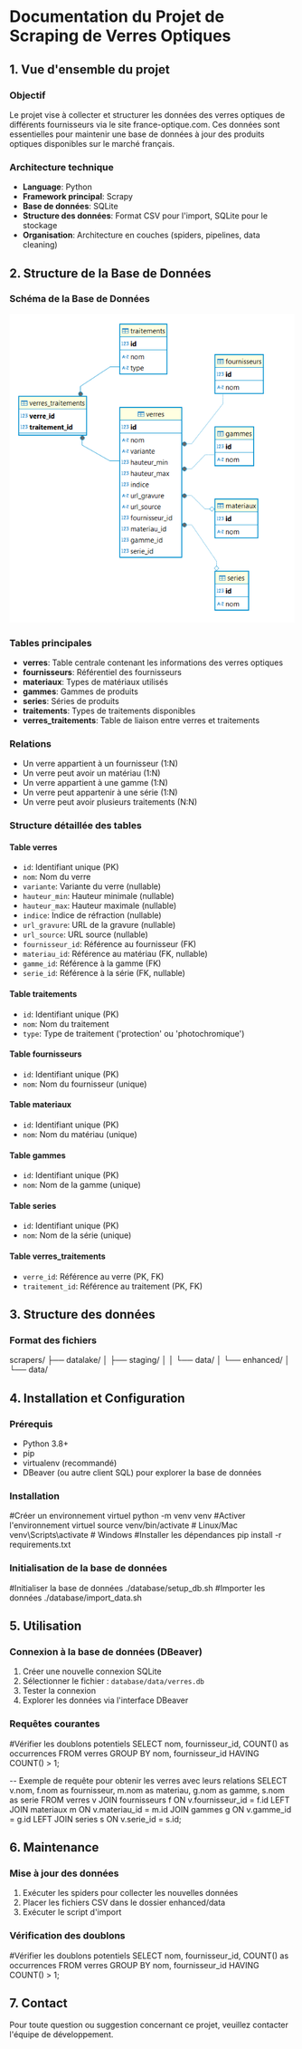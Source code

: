 # Documentation du Projet de Scraping de Verres Optiques

## 1. Vue d'ensemble du projet

### Objectif
Le projet vise à collecter et structurer les données des verres optiques de différents fournisseurs via le site france-optique.com. Ces données sont essentielles pour maintenir une base de données à jour des produits optiques disponibles sur le marché français.

### Architecture technique
- **Language**: Python
- **Framework principal**: Scrapy
- **Base de données**: SQLite
- **Structure des données**: Format CSV pour l'import, SQLite pour le stockage
- **Organisation**: Architecture en couches (spiders, pipelines, data cleaning)

## 2. Structure de la Base de Données

### Schéma de la Base de Données
![Schéma de la base de données](image.png)

### Tables principales
- **verres**: Table centrale contenant les informations des verres optiques
- **fournisseurs**: Référentiel des fournisseurs
- **materiaux**: Types de matériaux utilisés
- **gammes**: Gammes de produits
- **series**: Séries de produits
- **traitements**: Types de traitements disponibles
- **verres_traitements**: Table de liaison entre verres et traitements

### Relations
- Un verre appartient à un fournisseur (1:N)
- Un verre peut avoir un matériau (1:N)
- Un verre appartient à une gamme (1:N)
- Un verre peut appartenir à une série (1:N)
- Un verre peut avoir plusieurs traitements (N:N)

### Structure détaillée des tables

#### Table verres
- `id`: Identifiant unique (PK)
- `nom`: Nom du verre
- `variante`: Variante du verre (nullable)
- `hauteur_min`: Hauteur minimale (nullable)
- `hauteur_max`: Hauteur maximale (nullable)
- `indice`: Indice de réfraction (nullable)
- `url_gravure`: URL de la gravure (nullable)
- `url_source`: URL source (nullable)
- `fournisseur_id`: Référence au fournisseur (FK)
- `materiau_id`: Référence au matériau (FK, nullable)
- `gamme_id`: Référence à la gamme (FK)
- `serie_id`: Référence à la série (FK, nullable)

#### Table traitements
- `id`: Identifiant unique (PK)
- `nom`: Nom du traitement
- `type`: Type de traitement ('protection' ou 'photochromique')

#### Table fournisseurs
- `id`: Identifiant unique (PK)
- `nom`: Nom du fournisseur (unique)

#### Table materiaux
- `id`: Identifiant unique (PK)
- `nom`: Nom du matériau (unique)

#### Table gammes
- `id`: Identifiant unique (PK)
- `nom`: Nom de la gamme (unique)

#### Table series
- `id`: Identifiant unique (PK)
- `nom`: Nom de la série (unique)

#### Table verres_traitements
- `verre_id`: Référence au verre (PK, FK)
- `traitement_id`: Référence au traitement (PK, FK)

## 3. Structure des données

### Format des fichiers
scrapers/
├── datalake/
│ ├── staging/
│ │ └── data/
│ └── enhanced/
│ └── data/

## 4. Installation et Configuration

### Prérequis
- Python 3.8+
- pip
- virtualenv (recommandé)
- DBeaver (ou autre client SQL) pour explorer la base de données

### Installation
#Créer un environnement virtuel
python -m venv venv
#Activer l'environnement virtuel
source venv/bin/activate # Linux/Mac
venv\Scripts\activate # Windows
#Installer les dépendances
pip install -r requirements.txt

### Initialisation de la base de données
#Initialiser la base de données
./database/setup_db.sh
#Importer les données
./database/import_data.sh

## 5. Utilisation

### Connexion à la base de données (DBeaver)
1. Créer une nouvelle connexion SQLite
2. Sélectionner le fichier : `database/data/verres.db`
3. Tester la connexion
4. Explorer les données via l'interface DBeaver

### Requêtes courantes
#Vérifier les doublons potentiels
SELECT
nom, fournisseur_id, COUNT() as occurrences
FROM verres
GROUP BY nom, fournisseur_id
HAVING COUNT() > 1;

-- Exemple de requête pour obtenir les verres avec leurs relations
SELECT
v.nom,
f.nom as fournisseur,
m.nom as materiau,
g.nom as gamme,
s.nom as serie
FROM verres v
JOIN fournisseurs f ON v.fournisseur_id = f.id
LEFT JOIN materiaux m ON v.materiau_id = m.id
JOIN gammes g ON v.gamme_id = g.id
LEFT JOIN series s ON v.serie_id = s.id;

## 6. Maintenance

### Mise à jour des données
1. Exécuter les spiders pour collecter les nouvelles données
2. Placer les fichiers CSV dans le dossier enhanced/data
3. Exécuter le script d'import

### Vérification des doublons
#Vérifier les doublons potentiels
SELECT
nom, fournisseur_id, COUNT() as occurrences
FROM verres
GROUP BY nom, fournisseur_id
HAVING COUNT() > 1;

## 7. Contact
Pour toute question ou suggestion concernant ce projet, veuillez contacter l'équipe de développement.